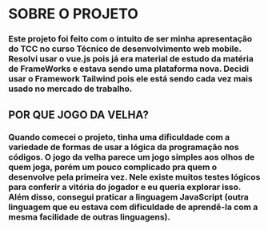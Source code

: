 <!doctype html>
<html>
  <head>
    <meta charset="utf-8" />
    <meta name="viewport" content="width=device-width" />
    
  </head>
  <body>
    <h1>SOBRE O PROJETO</h1>
<h3> Este projeto foi feito com o intuito de ser minha apresentação do TCC no curso Técnico de desenvolvimento web mobile. Resolvi usar o vue.js pois já era material de estudo da matéria de FrameWorks e estava sendo uma plataforma nova. Decidi usar o Framework Tailwind pois ele está sendo cada vez mais usado no mercado de trabalho.  </h3>

<h2> POR QUE JOGO DA VELHA?</h2>
<h3> Quando comecei o projeto, tinha uma dificuldade com a variedade de formas de usar a lógica da programação nos códigos. O jogo da velha parece um jogo simples aos olhos de quem joga, porém um pouco complicado pra quem o desenvolve pela primeira vez. Nele existe muitos testes lógicos para conferir a vitória do jogador e eu queria explorar isso. Além disso, consegui praticar a linguagem JavaScript (outra linguagem que eu estava com dificuldade de aprendê-la com a mesma facilidade de outras linguagens).</h3>
  </body>
</html>

 
 
